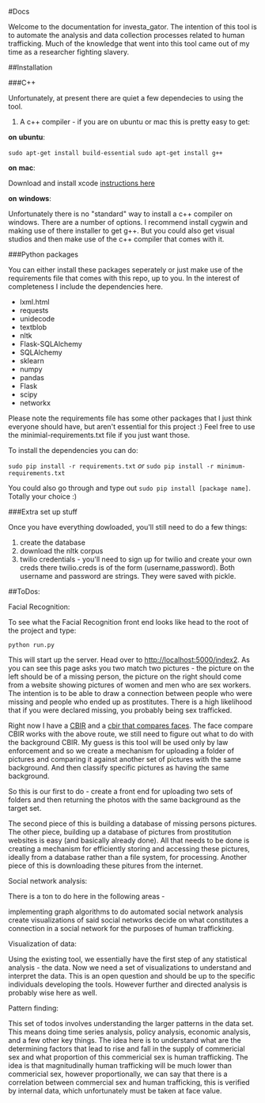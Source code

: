 #Docs

Welcome to the documentation for investa_gator.  The intention of this tool is to automate the analysis and data collection processes related to human trafficking.  Much of the knowledge that went into this tool came out of my time as a researcher fighting slavery.

##Installation

###C++

Unfortunately, at present there are quiet a few dependecies to using the tool.

1) A c++ compiler - if you are on ubuntu or mac this is pretty easy to get:

__on__ __ubuntu__:

`sudo apt-get install build-essential`
`sudo apt-get install g++`

__on__ __mac__:

Download and install xcode [instructions here](https://developer.apple.com/xcode/downloads/)

__on__ __windows__:

Unfortunately there is no "standard" way to install a c++ compiler on windows.  There are a number of options.  I recommend install cygwin and making use of there installer to get g++.  But you could also get visual studios and then make use of the c++ compiler that comes with it.  

###Python packages

You can either install these packages seperately or just make use of the requirements file that comes with this repo, up to you.  In the interest of completeness I include the dependencies here.

* lxml.html
* requests
* unidecode
* textblob
* nltk
* Flask-SQLAlchemy
* SQLAlchemy
* sklearn
* numpy
* pandas
* Flask
* scipy
* networkx

Please note the requirements file has some other packages that I just think everyone should have, but aren't essential for this project :)  Feel free to use the minimial-requirements.txt file if you just want those.

To install the dependencies you can do:

`sudo pip install -r requirements.txt`  _or_ `sudo pip install -r minimum-requirements.txt`

You could also go through and type out `sudo pip install [package name]`.  Totally your choice :)

###Extra set up stuff

Once you have everything dowloaded, you'll still need to do a few things:

1) create the database
2) download the nltk corpus
3) twilio credentials - you'll need to sign up for twilio and create your own creds there
twilio.creds is of the form (username,password).  Both username and password are strings.  They were saved with pickle.  

##ToDos:

Facial Recognition:

To see what the Facial Recognition front end looks like head to the root of the project and type:

`python run.py`

This will start up the server.  Head over to [http://localhost:5000/index2](http://localhost:5000/index2).  As you can see this page asks you two match two pictures - the picture on the left should be of a missing person, the picture on the right should come from a website showing pictures of women and men who are sex workers.  The intention is to be able to draw a connection between people who were missing and people who ended up as prostitutes.  There is a high likelihood that if you were declared missing, you probably being sex trafficked.  

Right now I have a [CBIR](https://github.com/EricSchles/cbir) and a [cbir that compares faces](https://github.com/EricSchles/cbir_opencv).  The face compare CBIR works with the above route, we still need to figure out what to do with the background CBIR.  My guess is this tool will be used only by law enforcement and so we create a mechanism for uploading a folder of pictures and comparing it against another set of pictures with the same background.  And then classify specific pictures as having the same background.  

So this is our first to do - create a front end for uploading two sets of folders and then returning the photos with the same background as the target set.  

The second piece of this is building a database of missing persons pictures.  The other piece, building up a database of pictures from prostitution websites is easy (and basically already done).  All that needs to be done is creating a mechanism for efficiently storing and accessing these pictures, ideally from a database rather than a file system, for processing.  Another piece of this is downloading these pitures from the internet.

Social network analysis:

There is a ton to do here in the following areas -

implementing graph algorithms to do automated social network analysis
create visualizations of said social networks
decide on what constitutes a connection in a social network for the purposes of human trafficking.

Visualization of data:

Using the existing tool, we essentially have the first step of any statistical analysis - the data.  Now we need a set of visualizations to understand and interpret the data.  This is an open question and should be up to the specific individuals developing the tools.  However further and directed analysis is probably wise here as well.

Pattern finding:

This set of todos involves understanding the larger patterns in the data set.  This means doing time series analysis, policy analysis, economic analysis, and a few other key things.  The idea here is to understand what are the determining factors that lead to rise and fall in the supply of commericial sex and what proportion of this commericial sex is human trafficking.  The idea is that magnitudinally human trafficking will be much lower than commericial sex, however proportionally, we can say that there is a correlation between commercial sex and human trafficking, this is verified by internal data, which unfortunately must be taken at face value.  






